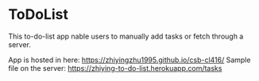 # ToDoList
This to-do-list app nable users to manually add tasks or fetch through a server.

App is hosted in here: https://zhiyingzhu1995.github.io/csb-cl416/
Sample file on the server: https://zhiying-to-do-list.herokuapp.com/tasks

